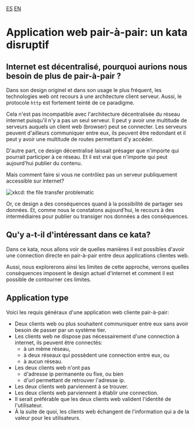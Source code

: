 [ES](./LEERME.md)
[EN](./README.md)

# Application web pair-à-pair: un kata disruptif

## Internet est décentralisé, pourquoi aurions nous besoin de plus de pair-à-pair ?

Dans son design originel et dans son usage le plus fréquent, les technologies
web ont recours à une architecture client serveur. Aussi, le protocole `http`
est fortement teinté de ce paradigme.

Cela n'est pas incompatible avec l'architecture décentralisée du réseau internet
puisqu'il n'y a pas un seul serveur. Il peut y avoir une multitude de serveurs
auquels un client web (browser) peut se connecter. Les serveurs peuvent
d'ailleurs communiquer entre eux, ils peuvent être redondant et il peut
y avoir une multitude de routes permettant d'y accéder.

D'autre part, ce design décentralisé laissait présager que n'importe qui
pourrait participer à ce réseau. Et il est vrai que n'importe qui peut
aujourd'hui publier du contenu.

Mais comment faire si vous ne contrôlez pas un serveur publiquement
accessible sur internet?

![xkcd: the file transfer problematic](https://imgs.xkcd.com/comics/file_transfer.png)

Or, ce design a des conséquences quand à la possibilité de partager
ses données. Et, comme nous le constatons aujourd'hui, le recours
à des intermédiaires pour publier ou transiger nos données a
des conséquences.

## Qu'y a-t-il d'intéressant dans ce kata?

Dans ce kata, nous allons voir de quelles manières il est possibles
d'avoir une connection directe en pair-à-pair entre deux applications
clientes web.

Aussi, nous explorerons ainsi les limites de cette approche, verrons quelles
conséquences imposent le design actuel d'internet et comment il est possible
de contourner ces limites.

## Application type

Voici les requis généraux d'une application web cliente pair-à-pair:

  - Deux clients web ou plus souhaitent communiquer entre eux sans avoir besoin
    de passer par un système tier.
  - Les clients web ne dispose pas nécessairement d'une connection à internet,
    ils peuvent être connectés:
    - à un même réseau,
    - à deux réseaux qui possèdent une connection entre eux, ou
    - à aucun réseau.
  - Les deux clients web n'ont pas
    - d'adresse ip permanente ou fixe, ou bien
    - d'url permettant de retrouver l'adresse ip.
  - Les deux clients web parviennent à se trouver.
  - Les deux clients web parviennent à établir une connection.
  - Il serait préférable que les deux clients web valident l'identité de l'utilisateur.
  - À la suite de quoi, les clients web échangent de l'information qui a de
    la valeur pour les utilisateurs.







